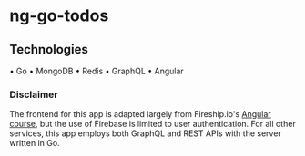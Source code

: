 # ng-go-todos

## Technologies

• Go
• MongoDB
• Redis
• GraphQL
• Angular

### Disclaimer

The frontend for this app is adapted largely from Fireship.io's [Angular course](https://fireship.io/courses/angular/), but the use of Firebase is limited to user authentication. For all other services, this app employs both GraphQL and REST APIs with the server written in Go.
